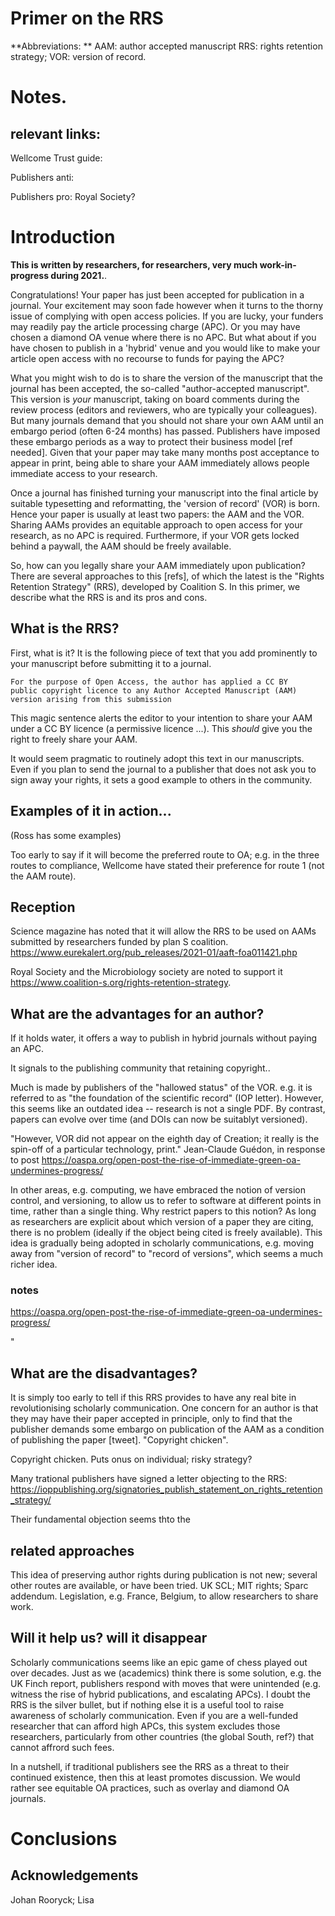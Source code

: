 # Primer on the RRS


**Abbreviations: ** 
AAM: author accepted manuscript
RRS: rights retention strategy; 
VOR: version of record.


# Notes.

## relevant links:

Wellcome Trust guide:

Publishers anti:

Publishers pro: Royal Society? 


# Introduction

**This is written by researchers, for researchers, very much
work-in-progress during 2021.**.

Congratulations!  Your paper has just been accepted for publication in
a journal.  Your excitement may soon fade however when it turns to the
thorny issue of complying with open access policies.  If you are
lucky, your funders may readily pay the article processing charge
(APC).  Or you may have chosen a diamond OA venue where there is no
APC.  But what about if you have chosen to publish in a 'hybrid' venue
and you would like to make your article open access with no recourse
to funds for paying the APC?

What you might wish to do is to share the version of the manuscript
that the journal has been accepted, the so-called "author-accepted
manuscript".  This version is *your* manuscript, taking on board
comments during the review process (editors and reviewers, who are
typically your colleagues).  But many journals demand that you should
not share your own AAM until an embargo period (often 6-24 months) has
passed.  Publishers have imposed these embargo periods as a way to
protect their business model [ref needed].  Given that your paper may
take many months post acceptance to appear in print, being able to
share your AAM immediately allows people immediate access to your
research.

Once a journal has finished turning your manuscript into the final
article by suitable typesetting and reformatting, the 'version of
record' (VOR) is born. Hence your paper is usually at least two
papers: the AAM and the VOR.  Sharing AAMs provides an equitable
approach to open access for your research, as no APC is required.
Furthermore, if your VOR gets locked behind a paywall, the AAM should
be freely available.

So, how can you legally share your AAM immediately upon publication?
There are several approaches to this [refs], of which the latest is
the "Rights Retention Strategy" (RRS), developed by Coalition S.  In
this primer, we describe what the RRS is and its pros and cons.


## What is the RRS?


First, what is it?  It is the following piece of text that you add
prominently to your manuscript before submitting it to a journal.

    For the purpose of Open Access, the author has applied a CC BY
	public copyright licence to any Author Accepted Manuscript (AAM)
	version arising from this submission


This magic sentence alerts the editor to your intention to share your
AAM under a CC BY licence (a permissive licence ...).  This *should*
give you the right to freely share your AAM.

It would seem pragmatic to routinely adopt this text in our
manuscripts.  Even if you plan to send the journal to a publisher that
does not ask you to sign away your rights, it sets a good example to
others in the community.

## Examples of it in action...

(Ross has some examples)

Too early to say if it will become the preferred route to OA; e.g. in
the three routes to compliance, Wellcome have stated their preference
for route 1 (not the AAM route).


## Reception



Science magazine has noted that it will allow the RRS to be used on
AAMs submitted by researchers funded by plan S coalition. 
<https://www.eurekalert.org/pub_releases/2021-01/aaft-foa011421.php>

Royal Society and the Microbiology  society are noted to support it
<https://www.coalition-s.org/rights-retention-strategy>.


## What are the advantages for an author?

If it holds water, it offers a way to publish in hybrid journals
without paying an APC.

It signals to the publishing community that retaining copyright..

Much is made by publishers of the "hallowed status" of the
VOR. e.g. it is referred to as "the foundation of the scientific
record" (IOP letter). However, this seems like an outdated idea --
research is not a single PDF.  By contrast, papers can evolve over
time (and DOIs can now be suitablyt versioned).  

"However, VOR did not appear on the eighth day of Creation; it really
is the spin-off of a particular technology, print." Jean-Claude
Guédon, in response to post <https://oaspa.org/open-post-the-rise-of-immediate-green-oa-undermines-progress/>


In other areas,
e.g. computing, we have embraced the notion of version control, and
versioning, to allow us to refer to software at different points in
time, rather than a single thing.  Why restrict papers to this notion?
As long as researchers are explicit about which version of a paper
they are citing, there is no problem (ideally if the object being
cited is freely available).  This idea is gradually being adopted in
scholarly communications, e.g. moving away from "version of record" to
"record of versions", which seems a much richer idea.


### notes
<https://oaspa.org/open-post-the-rise-of-immediate-green-oa-undermines-progress/>

"

## What are the disadvantages?

It is simply too early to tell if this RRS provides to have any real
bite in revolutionising scholarly communication.  One concern for an
author is that they may have their paper accepted in principle, only
to find that the publisher demands some embargo on publication of the
AAM as a condition of publishing the paper [tweet]. "Copyright
chicken".

Copyright chicken.  Puts onus on individual; risky strategy?

Many trational publishers have signed a letter objecting to the RRS:
<https://ioppublishing.org/signatories_publish_statement_on_rights_retention_strategy/>

Their fundamental objection seems thto the

## related approaches

This idea of preserving author rights during publication is not new;
several other routes are available, or have been tried.   UK SCL; MIT rights; Sparc addendum.  Legislation, e.g. France,
Belgium, to allow researchers to share work.


## Will it help us?  will it disappear

Scholarly communications seems like an epic game of chess played out
over decades.  Just as we (academics) think there is some solution,
e.g. the UK Finch report, publishers respond with moves that were
unintended (e.g. witness the rise of hybrid publications, and
escalating APCs).  I doubt the RRS is the silver bullet, but if
nothing else it is a useful tool to raise awareness of scholarly
communication.  Even if you are a well-funded researcher that can
afford high APCs, this system excludes those researchers, particularly
from other countries (the global South, ref?) that cannot affrord such
fees.

In a nutshell, if traditional publishers see the RRS as a threat to
their continued existence, then this at least promotes discussion.  We
would rather see equitable OA practices, such as overlay and diamond
OA journals.

# Conclusions


## Acknowledgements

Johan Rooryck; Lisa 



